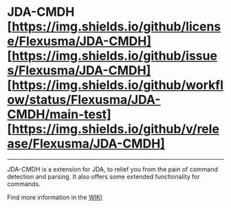 # JDA-CMDH [https://img.shields.io/github/license/Flexusma/JDA-CMDH] [https://img.shields.io/github/issues/Flexusma/JDA-CMDH] [https://img.shields.io/github/workflow/status/Flexusma/JDA-CMDH/main-test] [https://img.shields.io/github/v/release/Flexusma/JDA-CMDH]
***
JDA-CMDH is a extension for JDA, to relief you from the pain of command detection and parsing. It also offers some extended functionality for commands.

Find more information in the [WIKI](https://github.com/Flexusma/JDA-CMDH/wiki)
